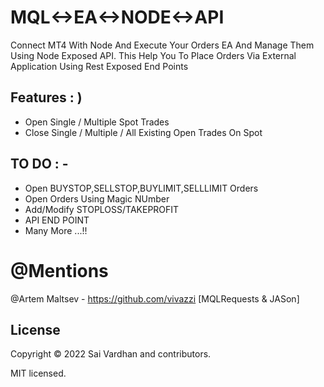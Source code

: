 
# MQL<->EA<->NODE<->API
Connect MT4 With Node And Execute Your Orders EA And Manage Them Using Node Exposed API. This Help You To Place Orders Via External Application Using Rest Exposed End Points



## Features : )

- Open Single / Multiple Spot Trades
- Close Single / Multiple / All Existing Open Trades On Spot

## TO DO : -

- Open BUYSTOP,SELLSTOP,BUYLIMIT,SELLLIMIT Orders
- Open Orders Using Magic NUmber
- Add/Modify STOPLOSS/TAKEPROFIT
- API END POINT
- Many More ...!!


# @Mentions
@Artem Maltsev - https://github.com/vivazzi [MQLRequests & JASon] 

## License
Copyright © 2022 Sai Vardhan and contributors.

MIT licensed.


